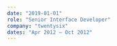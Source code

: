 ```yaml
---
date: "2019-01-01"
role: "Senior Interface Developer"
company: "twentysix"
dates: "Apr 2012 – Oct 2012"
---
```



